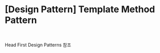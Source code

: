 [Design Pattern] Template Method Pattern
================================================================================================
<br>

Head First Design Patterns 참조


